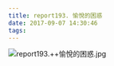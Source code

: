 ```yaml
---
title: report193. 愉悅的困惑
date: 2017-09-07 14:30:46
tags:
---
```

![report193.++愉悅的困惑.jpg](https://i.loli.net/2017/09/15/59bbb98ddef2e.jpg)